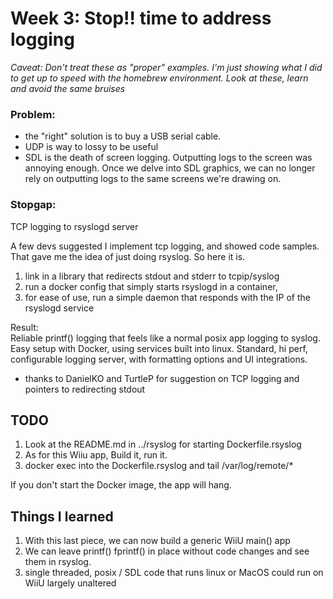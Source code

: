 # Week 3: Stop!! time to address logging

_Caveat: Don't treat these as "proper" examples.  I'm just showing what I did to get up to speed with the homebrew environment.  Look at these, learn and avoid the same bruises_

### Problem:
* the "right" solution is to buy a USB serial cable.
* UDP is way to lossy to be useful
* SDL is the death of screen logging.  Outputting logs to the screen was annoying enough.  Once we delve into SDL graphics, we can no longer rely on outputting logs to the same screens we're drawing on.

### Stopgap:
TCP logging to rsyslogd server

A few devs suggested I implement tcp logging, and showed code samples.  That
gave me the idea of just doing rsyslog.  So here it is.

1. link in a library that redirects stdout and stderr to tcpip/syslog
2. run a docker config that simply starts rsyslogd in a container,
3. for ease of use, run a simple daemon that responds with the IP of the rsyslogd service

Result:  
Reliable printf() logging that feels like a normal posix app logging to syslog.
Easy setup with Docker, using services built into linux.
Standard, hi perf, configurable logging server, with formatting options and UI integrations.

* thanks to DanielKO and TurtleP for suggestion on TCP logging and pointers to redirecting stdout

## TODO
1. Look at the README.md in ../rsyslog for starting Dockerfile.rsyslog
2. As for this Wiiu app, Build it, run it.
3. docker exec into the Dockerfile.rsyslog and tail /var/log/remote/*

If you don't start the Docker image, the app will hang.

## Things I learned
1. With this last piece, we can now build a generic WiiU main() app
3. We can leave printf() fprintf() in place without code changes and see them in rsyslog.
2. single threaded, posix / SDL code that runs linux or MacOS could run on WiiU largely unaltered

